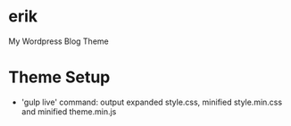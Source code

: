 # erik
My Wordpress Blog Theme

# Theme Setup
- 'gulp live' command: output expanded style.css, minified style.min.css and minified theme.min.js